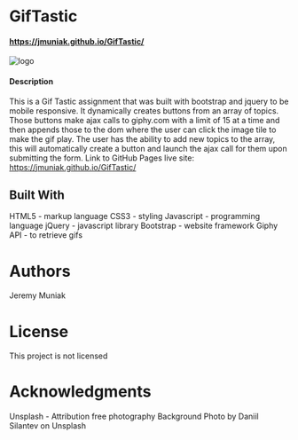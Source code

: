 # GifTastic
#### https://jmuniak.github.io/GifTastic/


![logo](assets/images/GifTastic.png)


#### Description
This is a Gif Tastic assignment that was built with bootstrap and jquery to be mobile responsive. It dynamically creates buttons from an array of topics. Those buttons make ajax calls to giphy.com with a limit of 15 at a time and then appends those to the dom where the user can click the image tile to make the gif play. The user has the ability to add new topics to the array, this will automatically create a button and launch the ajax call for them upon submitting the form. 
Link to GitHub Pages live site: https://jmuniak.github.io/GifTastic/

## Built With
HTML5 - markup language
CSS3 - styling
Javascript - programming language
jQuery - javascript library
Bootstrap - website framework
Giphy API - to retrieve gifs

# Authors
Jeremy Muniak

# License
This project is not licensed

# Acknowledgments
Unsplash - Attribution free photography
Background Photo by Daniil Silantev on Unsplash


